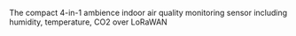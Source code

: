 The compact 4-in-1 ambience indoor air quality monitoring sensor including humidity, temperature, CO2 over LoRaWAN